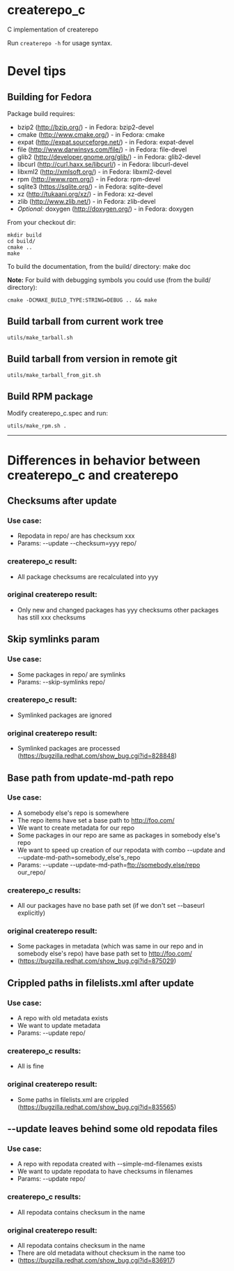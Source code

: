 # createrepo_c

C implementation of createrepo

Run `createrepo -h` for usage syntax.

# Devel tips

## Building for Fedora

Package build requires:

* bzip2 (http://bzip.org/) - in Fedora: bzip2-devel
* cmake (http://www.cmake.org/) - in Fedora: cmake
* expat (http://expat.sourceforge.net/) - in Fedora: expat-devel
* file (http://www.darwinsys.com/file/) - in Fedora: file-devel
* glib2 (http://developer.gnome.org/glib/) - in Fedora: glib2-devel
* libcurl (http://curl.haxx.se/libcurl/) - in Fedora: libcurl-devel
* libxml2 (http://xmlsoft.org/) - in Fedora: libxml2-devel
* rpm (http://www.rpm.org/) - in Fedora: rpm-devel
* sqlite3 (https://sqlite.org/) - in Fedora: sqlite-devel
* xz (http://tukaani.org/xz/) - in Fedora: xz-devel
* zlib (http://www.zlib.net/) - in Fedora: zlib-devel
* *Optional:* doxygen (http://doxygen.org/) - in Fedora: doxygen

From your checkout dir:

    mkdir build
    cd build/
    cmake ..
    make

To build the documentation, from the build/ directory:
    make doc

**Note:** For build with debugging symbols you could use (from the build/ directory):

    cmake -DCMAKE_BUILD_TYPE:STRING=DEBUG .. && make

## Build tarball from current work tree

    utils/make_tarball.sh

## Build tarball from version in remote git

    utils/make_tarball_from_git.sh

## Build RPM package

Modify createrepo_c.spec and run:

    utils/make_rpm.sh .

---------------------------------------------------

# Differences in behavior between createrepo_c and createrepo

## Checksums after update

### Use case:
- Repodata in repo/ are has checksum xxx
- Params: --update --checksum=yyy repo/

### createrepo_c result:
- All package checksums are recalculated into yyy

### original createrepo result:
- Only new and changed packages has yyy checksums
  other packages has still xxx checksums


## Skip symlinks param

### Use case:
- Some packages in repo/ are symlinks
- Params: --skip-symlinks repo/

### createrepo_c result:
- Symlinked packages are ignored

### original createrepo result:
- Symlinked packages are processed
  (https://bugzilla.redhat.com/show_bug.cgi?id=828848)


## Base path from update-md-path repo

### Use case:
- A somebody else's repo is somewhere
- The repo items have set a base path to http://foo.com/
- We want to create metadata for our repo
- Some packages in our repo are same as packages in somebody else's repo
- We want to speed up creation of our repodata with
  combo --update and --update-md-path=somebody_else's_repo
- Params: --update --update-md-path=ftp://somebody.else/repo our_repo/

### createrepo_c results:
- All our packages have no base path set (if we don't set --baseurl explicitly)

### original createrepo result:
- Some packages in metadata (which was same in our repo and in somebody
  else's repo) have base path set to http://foo.com/
- (https://bugzilla.redhat.com/show_bug.cgi?id=875029)


## Crippled paths in filelists.xml after update

### Use case:
- A repo with old metadata exists
- We want to update metadata
- Params: --update repo/

### createrepo_c results:
- All is fine

### original createrepo result:
- Some paths in filelists.xml are crippled
  (https://bugzilla.redhat.com/show_bug.cgi?id=835565)


## --update leaves behind some old repodata files

### Use case:
- A repo with repodata created with --simple-md-filenames exists
- We want to update repodata to have checksums in filenames
- Params: --update repo/

### createrepo_c results:
- All repodata contains checksum in the name

### original createrepo result:
- All repodata contains checksum in the name
- There are old metadata without checksum in the name too
- (https://bugzilla.redhat.com/show_bug.cgi?id=836917)

